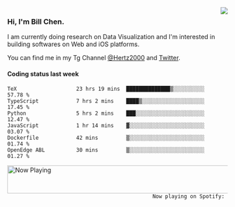 <img  align="right" src="https://github-readme-stats.vercel.app/api?username=BillChen2k&show_icons=false&count_private=true&hide_title=true">

### Hi, I'm Bill Chen.

I am currently doing research on Data Visualization and I'm interested in building softwares on Web and iOS platforms.

You can find me in my Tg Channel [@Hertz2000](https://t.me/Hertz2000) and [Twitter](https://twitter.com/billchen2k).

#### Coding status last week

<!--START_SECTION:waka-->

```text
TeX                   23 hrs 19 mins  ██████████████▒░░░░░░░░░░   57.78 %
TypeScript            7 hrs 2 mins    ████▒░░░░░░░░░░░░░░░░░░░░   17.45 %
Python                5 hrs 2 mins    ███░░░░░░░░░░░░░░░░░░░░░░   12.47 %
JavaScript            1 hr 14 mins    ▓░░░░░░░░░░░░░░░░░░░░░░░░   03.07 %
Dockerfile            42 mins         ▒░░░░░░░░░░░░░░░░░░░░░░░░   01.74 %
OpenEdge ABL          30 mins         ▒░░░░░░░░░░░░░░░░░░░░░░░░   01.27 %
```

<!--END_SECTION:waka-->


<div>
<a href="https://spotify-now-playing.billchen2k.vercel.app/now-playing?open">
   <img align="right" src="https://spotify-now-playing.billchen2k.vercel.app/now-playing" width="540" height="64" alt="Now Playing">
</a>
</div>

<div>
<p align="right"><code>Now playing on Spotify: </code></p>
</div>

<!--
**BillChen2K/BillChen2K** is a ✨ _special_ ✨ repository because its `README.md` (this file) appears on your GitHub profile.

Here are some ideas to get you started:

- 🔭 I’m currently working on ...
- 🌱 I’m currently learning ...
- 👯 I’m looking to collaborate on ...
- 🤔 I’m looking for help with ...
- 💬 Ask me about ...
- 📫 How to reach me: ...
- 😄 Pronouns: ...
- ⚡ Fun fact: ...
-->
